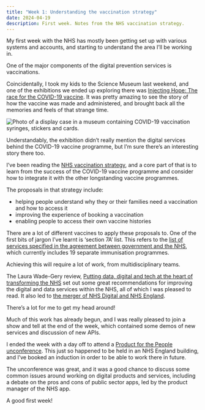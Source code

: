 ```yaml
---
title: "Week 1: Understanding the vaccination strategy"
date: 2024-04-19
description: First week. Notes from the NHS vaccination strategy.
---
```


My first week with the NHS has mostly been getting set up with various systems and accounts, and starting to understand the area I’ll be working in.

One of the major components of the digital prevention services is vaccinations.

Coincidentally, I took my kids to the Science Museum last weekend, and one of the exhibitions we ended up exploring there was [Injecting Hope: The race for the COVID-19 vaccine](https://www.sciencemuseum.org.uk/see-and-do/injecting-hope). It was pretty amazing to see the story of how the vaccine was made and administered, and brought back all the memories and feels of that strange time.

![Photo of a display case in a museum containing COVID-19 vaccination syringes, stickers and cards.](/images/science-museum-vaccine-exhibition.jpeg "Injecting Hope: The race for the COVID-19 vaccine")

Understandably, the exhibition didn’t really mention the digital services behind the COVID-19 vaccine programme, but I’m sure there’s an interesting story there too.

I’ve been reading the [NHS vaccination strategy](https://www.england.nhs.uk/long-read/nhs-vaccination-strategy/), and a core part of that is to learn from the success of the COVID-19 vaccine programme and consider how to integrate it with the other longstanding vaccine programmes.

The proposals in that strategy include:

* helping people understand why they or their families need a vaccination and how to access it
* improving the experience of booking a vaccination
* enabling people to access their own vaccine histories

There are a lot of different vaccines to apply these proposals to. One of the first bits of jargon I’ve learnt is ‘section 7A’ list. This refers to the [list of services specified in the agreement between government and the NHS](https://www.gov.uk/government/publications/public-health-commissioning-in-the-nhs-2023-to-2024/nhs-public-health-functions-agreement-2023-to-2024#annex-a-services-to-be-provided), which currently includes 19 separate immunisation programmes.

Achieving this will require a lot of work, from multidisciplinary teams.

The Laura Wade-Gery review, [Putting data, digital and tech at the heart of transforming the NHS](https://www.gov.uk/government/publications/putting-data-digital-and-tech-at-the-heart-of-transforming-the-nhs/putting-data-digital-and-tech-at-the-heart-of-transforming-the-nhs) set out some great recommendations for improving the digital and data services within the NHS, all of which I was pleased to read. It also led to [the merger of NHS Digital and NHS England](https://transform.england.nhs.uk/nhs-digital-merges-with-nhs-england/).

There’s a lot for me to get my head around!

Much of this work has already begun, and I was really pleased to join a show and tell at the end of the week, which contained some demos of new services and discussion of new APIs.

I ended the week with a day off to attend a [Product for the People unconference](https://productforthepeople.xyz/product-for-the-people-4-london-d1d1cc92ebdc). This just so happened to be held in an NHS England building, and I’ve booked an induction in order to be able to work there in future.

The unconference was great, and it was a good chance to discuss some common issues around working on digital products and services, including a debate on the pros and cons of public sector apps, led by the product manager of the NHS app.

A good first week!
